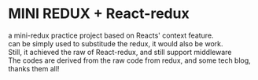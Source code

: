 # MINI REDUX + React-redux

<section>
    a mini-redux practice project based on Reacts' context feature.<br>
    can be simply used to substitude the redux, it would also be work.<br>
    Still, it achieved the raw of React-redux, and still support middleware<br>
    The codes are derived from the raw code from redux, and some tech blog, thanks them all!
</section>

